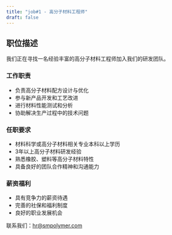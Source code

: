 ```yaml
---
title: "job#1 - 高分子材料工程师"
draft: false
---
```


## 职位描述

我们正在寻找一名经验丰富的高分子材料工程师加入我们的研发团队。

### 工作职责
- 负责高分子材料配方设计与优化
- 参与新产品开发和工艺改进
- 进行材料性能测试和分析
- 协助解决生产过程中的技术问题

### 任职要求
- 材料科学或高分子材料相关专业本科以上学历
- 3年以上高分子材料研发经验
- 熟悉橡胶、塑料等高分子材料特性
- 具备良好的团队合作精神和沟通能力

### 薪资福利
- 具有竞争力的薪资待遇
- 完善的社保和福利制度
- 良好的职业发展机会

联系我们：hr@smpolymer.com